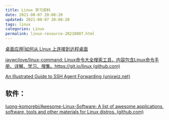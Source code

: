 ```yaml
---
title: Linux 学习资料
date: 2021-08-07 20:08:20
updated: 2021-08-07 20:08:20
tags: linux
categories: Linux
permalink: linux-resource-20210807.html
---
```


[桌面应用|如何从 Linux 上连接到远程桌面](https://linux.cn/article-10542-1.html)

[jaywcjlove/linux-command: Linux命令大全搜索工具，内容包含Linux命令手册、详解、学习、搜集。https://git.io/linux (github.com)](https://github.com/jaywcjlove/linux-command)

[An Illustrated Guide to SSH Agent Forwarding (unixwiz.net)](http://www.unixwiz.net/techtips/ssh-agent-forwarding.html)

## 软件：

[luong-komorebi/Awesome-Linux-Software: A list of awesome applications, software, tools and other materials for Linux distros. (github.com)](https://github.com/luong-komorebi/Awesome-Linux-Software)
